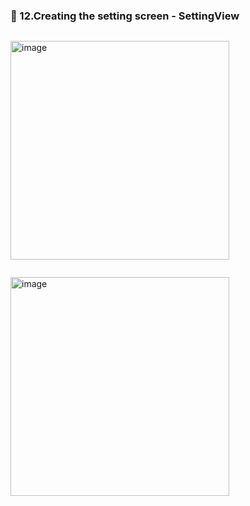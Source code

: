 ### 🔷 12.Creating the setting screen - SettingView

```swift

```

<img width="350" alt="image" src="">

```swift

```

<img width="350" alt="image" src="">
